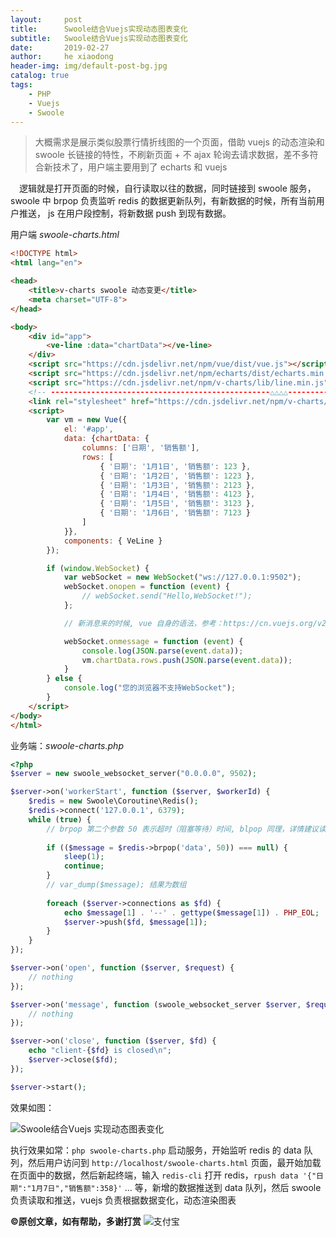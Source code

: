 ```yaml
---
layout:     post
title:      Swoole结合Vuejs实现动态图表变化
subtitle:   Swoole结合Vuejs实现动态图表变化
date:       2019-02-27
author:     he xiaodong
header-img: img/default-post-bg.jpg
catalog: true
tags:
    - PHP
    - Vuejs
    - Swoole
---
```


> 大概需求是展示类似股票行情折线图的一个页面，借助 vuejs 的动态渲染和 swoole 长链接的特性，不刷新页面 + 不 ajax 轮询去请求数据，差不多符合新技术了，用户端主要用到了 echarts 和 vuejs

&ensp;&ensp;逻辑就是打开页面的时候，自行读取以往的数据，同时链接到 swoole 服务，swoole 中 brpop 负责监听 redis 的数据更新队列，有新数据的时候，所有当前用户推送， js 在用户段控制，将新数据 push 到现有数据。

用户端 *swoole-charts.html*

```html
<!DOCTYPE html>
<html lang="en">

<head>
    <title>v-charts swoole 动态变更</title>
    <meta charset="UTF-8">
</head>

<body>
    <div id="app">
        <ve-line :data="chartData"></ve-line>
    </div>
    <script src="https://cdn.jsdelivr.net/npm/vue/dist/vue.js"></script>
    <script src="https://cdn.jsdelivr.net/npm/echarts/dist/echarts.min.js"></script>
    <script src="https://cdn.jsdelivr.net/npm/v-charts/lib/line.min.js"></script>
    <!-- -------------------------------------------------△△△△------------ -->
    <link rel="stylesheet" href="https://cdn.jsdelivr.net/npm/v-charts/lib/style.min.css">
    <script>
        var vm = new Vue({
            el: '#app',
            data: {chartData: {
                columns: ['日期', '销售额'],
                rows: [
                    { '日期': '1月1日', '销售额': 123 },
                    { '日期': '1月2日', '销售额': 1223 },
                    { '日期': '1月3日', '销售额': 2123 },
                    { '日期': '1月4日', '销售额': 4123 },
                    { '日期': '1月5日', '销售额': 3123 },
                    { '日期': '1月6日', '销售额': 7123 }
                ]
            }},
            components: { VeLine }
        });

        if (window.WebSocket) {
            var webSocket = new WebSocket("ws://127.0.0.1:9502");
            webSocket.onopen = function (event) {
                // webSocket.send("Hello,WebSocket!"); 
            };

            // 新消息来的时候, vue 自身的语法，参考：https://cn.vuejs.org/v2/guide/list.html#%E5%8F%98%E5%BC%82%E6%96%B9%E6%B3%95 

            webSocket.onmessage = function (event) {
                console.log(JSON.parse(event.data));
                vm.chartData.rows.push(JSON.parse(event.data));
            }
        } else {
            console.log("您的浏览器不支持WebSocket");
        }
    </script>
</body>
</html>

```

业务端：*swoole-charts.php*

```php
<?php
$server = new swoole_websocket_server("0.0.0.0", 9502);

$server->on('workerStart', function ($server, $workerId) {
    $redis = new Swoole\Coroutine\Redis();
    $redis->connect('127.0.0.1', 6379);
    while (true) {
        // brpop 第二个参数 50 表示超时（阻塞等待）时间, blpop 同理，详情建议读文档,对应的 redis 操作是 rpush/lpush key content 
        
        if (($message = $redis->brpop('data', 50)) === null) {
            sleep(1);
            continue;
        }
        // var_dump($message); 结果为数组 
        
        foreach ($server->connections as $fd) {
            echo $message[1] . '--' . gettype($message[1]) . PHP_EOL;
            $server->push($fd, $message[1]);
        }
    }
});

$server->on('open', function ($server, $request) {
    // nothing
});

$server->on('message', function (swoole_websocket_server $server, $request) {
    // nothing
});

$server->on('close', function ($server, $fd) {
    echo "client-{$fd} is closed\n";
    $server->close($fd);
});

$server->start();

```

效果如图：

![Swoole结合Vuejs 实现动态图表变化](https://alpha2016.github.io/img/2019-02-27-swoole-charts-demo.jpg "vue swoole 动态图表")

执行效果如常：`php swoole-charts.php` 启动服务，开始监听 redis 的 data 队列，然后用户访问到 `http://localhost/swoole-charts.html` 页面，最开始加载在页面中的数据，然后新起终端，输入 `redis-cli` 打开 redis，`rpush data '{"日期":"1月7日","销售额":358}'` ... 等，新增的数据推送到 data 队列，然后 swoole 负责读取和推送，vuejs 负责根据数据变化，动态渲染图表

**©原创文章，如有帮助，多谢打赏**
![支付宝](https://alpha2016.github.io/img/alipay.jpg "支付宝帐号")
